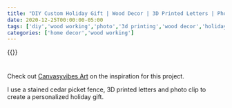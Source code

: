 ```yaml
---
title: "DIY Custom Holiday Gift | Wood Decor | 3D Printed Letters | Photo Hanger"
date: 2020-12-25T00:00:00-05:00
tags: ['diy','wood working','photo','3d printing','wood decor','holiday gift']
categories: ['home decor','wood working']
---
```


{{<youtube CaQexwy8mFM>}}

#

Check out  [Canvasyvibes Art](https://www.youtube.com/c/CanvasyvibesArt)  on the inspiration for this project.

I use a stained cedar picket fence, 3D printed letters and photo clip to create a personalized holiday gift.